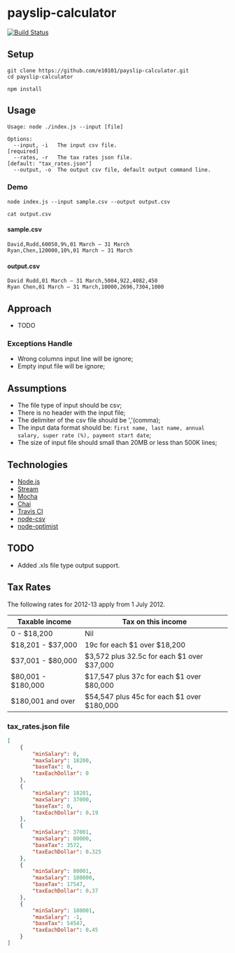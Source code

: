 # payslip-calculator

[![Build Status](https://travis-ci.org/travis-ci/travis-web.svg?branch=master)](https://travis-ci.org/travis-ci/travis-web)

## Setup

```
git clone https://github.com/e10101/payslip-calculator.git
cd payslip-calculator
```
```
npm install
```

## Usage
```
Usage: node ./index.js --input [file]

Options:
  --input, -i   The input csv file.                                [required]
  --rates, -r   The tax rates json file.                           [default: "tax_rates.json"]
  --output, -o  The output csv file, default output command line.
```

### Demo
```
node index.js --input sample.csv --output output.csv

cat output.csv
```

#### sample.csv
```csv
David,Rudd,60050,9%,01 March – 31 March
Ryan,Chen,120000,10%,01 March – 31 March
```

#### output.csv
```csv
David Rudd,01 March – 31 March,5004,922,4082,450
Ryan Chen,01 March – 31 March,10000,2696,7304,1000
```

## Approach
 - TODO
 
### Exceptions Handle
 - Wrong columns input line will be ignore;
 - Empty input file will be ignore;

## Assumptions
 - The file type of input should be csv;
 - There is no header with the input file;
 - The delimiter of the csv file should be ','(comma);
 - The input data format should be: `first name, last name, annual salary, super rate (%), payment start date`;
 - The size of input file should small than 20MB or less than 500K lines;
 
## Technologies
 - [Node.js](http://nodejs.org)
 - [Stream](https://nodejs.org/api/stream.html)
 - [Mocha](http://mochajs.org)
 - [Chai](http://chaijs.com/)
 - [Travis CI](https://travis-ci.org/)
 - [node-csv](https://github.com/wdavidw/node-csv)
 - [node-optimist](https://github.com/substack/node-optimist)
 
## TODO
 - Added .xls file type output support.

## Tax Rates
The following rates for 2012-13 apply from 1 July 2012.

Taxable income | Tax on this income
--- | ---
0 - $18,200 | Nil
$18,201 - $37,000 | 19c for each $1 over $18,200
$37,001 - $80,000 | $3,572 plus 32.5c for each $1 over $37,000
$80,001 - $180,000 | $17,547 plus 37c for each $1 over $80,000
$180,001 and over | $54,547 plus 45c for each $1 over $180,000

### tax_rates.json file
```json
[
    {
        "minSalary": 0,
        "maxSalary": 18200,
        "baseTax": 0,
        "taxEachDollar": 0
    },
    {
        "minSalary": 18201,
        "maxSalary": 37000,
        "baseTax": 0,
        "taxEachDollar": 0.19
    },
    {
        "minSalary": 37001,
        "maxSalary": 80000,
        "baseTax": 3572,
        "taxEachDollar": 0.325
    },
    {
        "minSalary": 80001,
        "maxSalary": 180000,
        "baseTax": 17547,
        "taxEachDollar": 0.37
    },
    {
        "minSalary": 180001,
        "maxSalary": -1,
        "baseTax": 54547,
        "taxEachDollar": 0.45
    }
]
```
